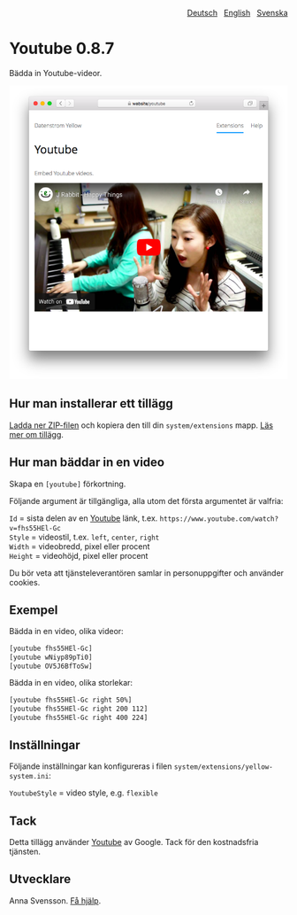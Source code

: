 <p align="right"><a href="README-de.md">Deutsch</a> &nbsp; <a href="README.md">English</a> &nbsp; <a href="README-sv.md">Svenska</a></p>

# Youtube 0.8.7

Bädda in Youtube-videor.

<p align="center"><img src="youtube-screenshot.png?raw=true" alt="Skärmdump"></p>

## Hur man installerar ett tillägg

[Ladda ner ZIP-filen](https://github.com/annaesvensson/yellow-youtube/archive/main.zip) och kopiera den till din `system/extensions` mapp. [Läs mer om tillägg](https://github.com/annaesvensson/yellow-update/tree/main/README-sv.md).

## Hur man bäddar in en video

Skapa en `[youtube]` förkortning.

Följande argument är tillgängliga, alla utom det första argumentet är valfria:

`Id` = sista delen av en [Youtube](https://www.youtube.com) länk, t.ex. `https://www.youtube.com/watch?v=fhs55HEl-Gc`  
`Style` = videostil, t.ex. `left`, `center`, `right`  
`Width` = videobredd, pixel eller procent  
`Height` = videohöjd, pixel eller procent  

Du bör veta att tjänsteleverantören samlar in personuppgifter och använder cookies.

## Exempel

Bädda in en video, olika videor:

    [youtube fhs55HEl-Gc]
    [youtube wNiyp89pTi0]
    [youtube OV5J6BfToSw]

Bädda in en video, olika storlekar:

    [youtube fhs55HEl-Gc right 50%]
    [youtube fhs55HEl-Gc right 200 112]
    [youtube fhs55HEl-Gc right 400 224]

## Inställningar

Följande inställningar kan konfigureras i filen `system/extensions/yellow-system.ini`:

`YoutubeStyle` = video style, e.g. `flexible`  

## Tack

Detta tillägg använder [Youtube](https://www.youtube.com) av Google. Tack för den kostnadsfria tjänsten.

## Utvecklare

Anna Svensson. [Få hjälp](https://datenstrom.se/sv/yellow/help/).
